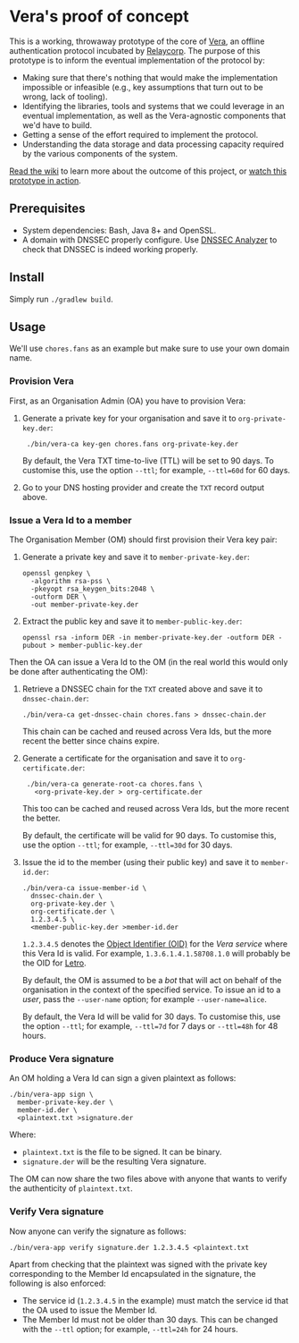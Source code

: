 
# Vera's proof of concept

This is a working, throwaway prototype of the core of [Vera](https://vera.domains), an offline authentication protocol incubated by [Relaycorp](https://relaycorp.tech). The purpose of this prototype is to inform the eventual implementation of the protocol by:

- Making sure that there's nothing that would make the implementation impossible or infeasible (e.g., key assumptions that turn out to be wrong, lack of tooling).
- Identifying the libraries, tools and systems that we could leverage in an eventual implementation, as well as the Vera-agnostic components that we'd have to build.
- Getting a sense of the effort required to implement the protocol.
- Understanding the data storage and data processing capacity required by the various components of the system.

[Read the wiki](https://github.com/VeraDomains/poc/wiki) to learn more about the outcome of this project, or [watch this prototype in action](https://www.youtube.com/watch?v=K2vbMOjur_E).

## Prerequisites

- System dependencies: Bash, Java 8+ and OpenSSL.
- A domain with DNSSEC properly configure. Use [DNSSEC Analyzer](https://dnssec-analyzer.verisignlabs.com/) to check that DNSSEC is indeed working properly.

## Install

Simply run `./gradlew build`.

## Usage

We'll use `chores.fans` as an example but make sure to use your own domain name.

### Provision Vera

First, as an Organisation Admin (OA) you have to provision Vera:

1. Generate a private key for your organisation and save it to `org-private-key.der`:
   ```shell
    ./bin/vera-ca key-gen chores.fans org-private-key.der
    ```

   By default, the Vera TXT time-to-live (TTL) will be set to 90 days. To customise this, use the option `--ttl`; for example, `--ttl=60d` for 60 days.
2. Go to your DNS hosting provider and create the `TXT` record output above.

### Issue a Vera Id to a member

The Organisation Member (OM) should first provision their Vera key pair:

1. Generate a private key and save it to `member-private-key.der`:
   ```shell
   openssl genpkey \
     -algorithm rsa-pss \
     -pkeyopt rsa_keygen_bits:2048 \
     -outform DER \
     -out member-private-key.der
   ```
2. Extract the public key and save it to `member-public-key.der`:
   ```shell
   openssl rsa -inform DER -in member-private-key.der -outform DER -pubout > member-public-key.der
   ```

Then the OA can issue a Vera Id to the OM (in the real world this would only be done after authenticating the OM):

1. Retrieve a DNSSEC chain for the `TXT` created above and save it to `dnssec-chain.der`:
   ```shell
   ./bin/vera-ca get-dnssec-chain chores.fans > dnssec-chain.der
   ```
   
   This chain can be cached and reused across Vera Ids, but the more recent the better since chains expire.
2. Generate a certificate for the organisation and save it to `org-certificate.der`:
   ```shell
    ./bin/vera-ca generate-root-ca chores.fans \
      <org-private-key.der > org-certificate.der
    ```

   This too can be cached and reused across Vera Ids, but the more recent the better.

   By default, the certificate will be valid for 90 days. To customise this, use the option `--ttl`; for example, `--ttl=30d` for 30 days.
3. Issue the id to the member (using their public key) and save it to `member-id.der`:
   ```shell
   ./bin/vera-ca issue-member-id \
     dnssec-chain.der \
     org-private-key.der \
     org-certificate.der \
     1.2.3.4.5 \
     <member-public-key.der >member-id.der
   ```
   
   `1.2.3.4.5` denotes the [Object Identifier (OID)](https://en.wikipedia.org/wiki/Object_identifier) for the _Vera service_ where this Vera Id is valid. For example, `1.3.6.1.4.1.58708.1.0` will probably be the OID for [Letro](https://letro.app/en/).
   
   By default, the OM is assumed to be a _bot_ that will act on behalf of the organisation in the context of the specified service. To issue an id to a _user_, pass the `--user-name` option; for example `--user-name=alice`.

   By default, the Vera Id will be valid for 30 days. To customise this, use the option `--ttl`; for example, `--ttl=7d` for 7 days or `--ttl=48h` for 48 hours.

### Produce Vera signature

An OM holding a Vera Id can sign a given plaintext as follows:

```shell
./bin/vera-app sign \
  member-private-key.der \
  member-id.der \
  <plaintext.txt >signature.der
```

Where:

- `plaintext.txt` is the file to be signed. It can be binary.
- `signature.der` will be the resulting Vera signature.

The OM can now share the two files above with anyone that wants to verify the authenticity of `plaintext.txt`.

### Verify Vera signature

Now anyone can verify the signature as follows:

```shell
./bin/vera-app verify signature.der 1.2.3.4.5 <plaintext.txt
```

Apart from checking that the plaintext was signed with the private key corresponding to the Member Id encapsulated in the signature, the following is also enforced:

- The service id (`1.2.3.4.5` in the example) must match the service id that the OA used to issue the Member Id.
- The Member Id must not be older than 30 days. This can be changed with the `--ttl` option; for example, `--ttl=24h` for 24 hours.
